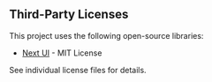 ## Third-Party Licenses

This project uses the following open-source libraries:

- [Next UI](https://github.com/heroui-inc/next-app-template/blob/main/LICENSE) - MIT License

See individual license files for details.
